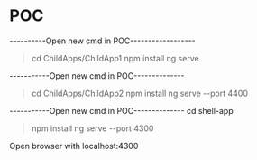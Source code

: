 # POC

----------Open new cmd in POC------------------
> cd ChildApps/ChildApp1
> npm install
>ng serve

-----------Open new cmd in POC--------------
> cd ChildApps/ChildApp2
> npm install
>ng serve --port 4400

-----------Open new cmd in POC--------------
cd shell-app
> npm install
>ng serve --port 4300

Open browser with localhost:4300
